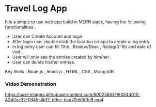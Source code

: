 # Travel Log App
It is a simple to use web app  build in MERN stack, having the following functionalities :

* User can Create Account and login
* After login user double click the location on app to create a log entry.
* In log entry user can fill Title , Review/Desc , Rating(0-10) and date of visit .
* User will only see the entries created by him/her .
* User can delete his/her entries.
  
Key Skills : Node.js , React.js , HTML , CSS , MongoDB
### Video Demonstration


https://user-images.githubusercontent.com/60025883/180844015-4240ea32-0945-4b12-b9ee-bca70b53f3c9.mp4

